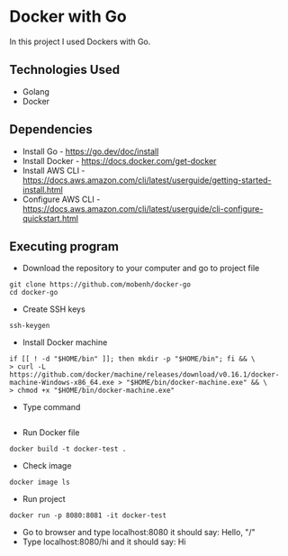 # Docker with Go
In this project I used Dockers with Go.

## Technologies Used
* Golang
* Docker

## Dependencies

* Install Go - https://go.dev/doc/install
* Install Docker - https://docs.docker.com/get-docker
* Install AWS CLI - https://docs.aws.amazon.com/cli/latest/userguide/getting-started-install.html
* Configure AWS CLI - https://docs.aws.amazon.com/cli/latest/userguide/cli-configure-quickstart.html

## Executing program
* Download the repository to your computer and go to project file
```
git clone https://github.com/mobenh/docker-go
cd docker-go
```
* Create SSH keys
```
ssh-keygen
```
* Install Docker machine
```
if [[ ! -d "$HOME/bin" ]]; then mkdir -p "$HOME/bin"; fi && \ 
> curl -L https://github.com/docker/machine/releases/download/v0.16.1/docker-machine-Windows-x86_64.exe > "$HOME/bin/docker-machine.exe" && \ 
> chmod +x "$HOME/bin/docker-machine.exe"
```
* Type command
```

```

* Run Docker file
```
docker build -t docker-test .
```
* Check image
```
docker image ls
```
* Run project
```
docker run -p 8080:8081 -it docker-test
```
* Go to browser and type localhost:8080 it should say: Hello, "/"
* Type localhost:8080/hi and it should say: Hi
